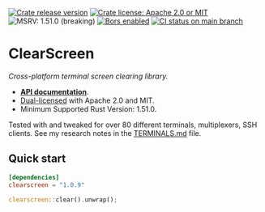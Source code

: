 [![Crate release version](https://badgen.net/crates/v/clearscreen)](https://crates.io/crates/clearscreen)
[![Crate license: Apache 2.0 or MIT](https://badgen.net/badge/license/Apache%202.0%20or%20MIT)][copyright]
![MSRV: 1.51.0 (breaking)](https://badgen.net/badge/MSRV/1.51.0%20%28breaking%29/green)
[![Bors enabled](https://bors.tech/images/badge_small.svg)](https://app.bors.tech/repositories/45671)
[![CI status on main branch](https://github.com/watchexec/clearscreen/actions/workflows/main.yml/badge.svg)](https://github.com/watchexec/clearscreen/actions/workflows/main.yml)

# ClearScreen

_Cross-platform terminal screen clearing library._

- **[API documentation][docs]**.
- [Dual-licensed][copyright] with Apache 2.0 and MIT.
- Minimum Supported Rust Version: 1.51.0.

[copyright]: ./COPYRIGHT
[docs]: https://docs.rs/clearscreen

Tested with and tweaked for over 80 different terminals, multiplexers, SSH clients.
See my research notes in the [TERMINALS.md](./TERMINALS.md) file.

## Quick start

```toml
[dependencies]
clearscreen = "1.0.9"
```

```rust
clearscreen::clear().unwrap();
```
